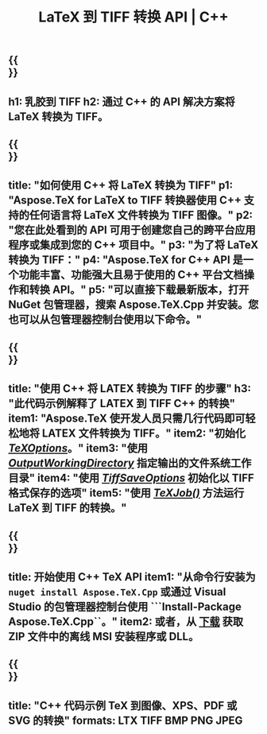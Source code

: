 ﻿---
translation: true
template: /_templates/_conversion-child-cpp.md
title: LaTeX 到 TIFF 转换 API | C++
description: LaTeX 到 TIFF 的转换功能。将此本地 C++ 库集成到您的项目中，或使用跨平台应用程序将 LaTeX 转换为 TIFF。
keywords: latex 到 tiff api cpp，latex2tiff 集成 c++
url: /cpp/conversion/latex-to-tiff/
family: tex
platformtag: cpp
feature: conversion
informat: LATEX
outformat: TIFF
otherformats: BMP PNG JPEG PDF SVG XPS
---

{{<section banner>}}
---
h1: 乳胶到 TIFF
h2: 通过 C++ 的 API 解决方案将 LaTeX 转换为 TIFF。
---

{{<section overview>}}
---
title: "如何使用 C++ 将 LaTeX 转换为 TIFF"
p1: "Aspose.TeX for LaTeX to TIFF 转换器使用 C++ 支持的任何语言将 LaTeX 文件转换为 TIFF 图像。"
p2: "您在此处看到的 API 可用于创建您自己的跨平台应用程序或集成到您的 C++ 项目中。"
p3: "为了将 LaTeX 转换为 TIFF："
p4: "Aspose.TeX for C++ API 是一个功能丰富、功能强大且易于使用的 C++ 平台文档操作和转换 API。"
p5: "可以直接下载最新版本，打开 NuGet 包管理器，搜索 Aspose.TeX.Cpp 并安装。您也可以从包管理器控制台使用以下命令。"
---

{{<section feature1>}}
---
title: "使用 C++ 将 LATEX 转换为 TIFF 的步骤"
h3: "此代码示例解释了 LATEX 到 TIFF C++ 的转换"
item1: "Aspose.TeX 使开发人员只需几行代码即可轻松地将 LATEX 文件转换为 TIFF。"
item2: "初始化 [*TeXOptions*](https://reference.aspose.com/tex/cpp/class/aspose.te_x.te_x_options)。"
item3: "使用 [*OutputWorkingDirectory*](https://reference.aspose.com/tex/cpp/class/aspose.te_x.te_x_options#aa4f4ea6dab7db5ba1b40800495f16f63) 指定输出的文件系统工作目录"
item4: "使用 [*TiffSaveOptions*](https://reference.aspose.com/tex/cpp/class/aspose.te_x.presentation.image.tiff_save_options) 初始化以 TIFF 格式保存的选项"
item5: "使用 [*TeXJob()*](https://reference.aspose.com/tex/cpp/class/aspose.te_x.te_x_job) 方法运行 LaTeX 到 TIFF 的转换。"
---

{{<section feature2>}}
---
title: 开始使用 C++ TeX API
item1: "从命令行安装为 ```nuget install Aspose.TeX.Cpp``` 或通过 Visual Studio 的包管理器控制台使用 ```Install-Package Aspose.TeX.Cpp``。"
item2: 或者，从 [下载](https://downloads.aspose.com/tex/cpp) 获取 ZIP 文件中的离线 MSI 安装程序或 DLL。
---

{{<section widget>}}
---
title: "C++ 代码示例 TeX 到图像、XPS、PDF 或 SVG 的转换"
formats: LTX TIFF BMP PNG JPEG
---